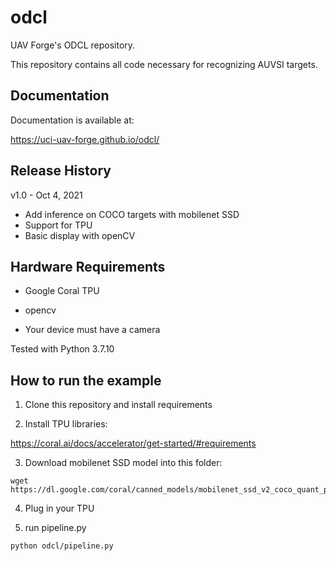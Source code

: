 # odcl
UAV Forge's ODCL repository.

This repository contains all code necessary for recognizing AUVSI targets.

## Documentation
Documentation is available at: 

https://uci-uav-forge.github.io/odcl/

## Release History

v1.0 - Oct 4, 2021

+ Add inference on COCO targets with mobilenet SSD
+ Support for TPU
+ Basic display with openCV

## Hardware Requirements

+ Google Coral TPU

+ opencv

+ Your device must have a camera 

Tested with Python 3.7.10

## How to run the example

1. Clone this repository and install requirements

2. Install TPU libraries:

https://coral.ai/docs/accelerator/get-started/#requirements

3. Download mobilenet SSD model into this folder:

```
wget https://dl.google.com/coral/canned_models/mobilenet_ssd_v2_coco_quant_postprocess_edgetpu.tflite
```

4. Plug in your TPU

5. run pipeline.py
```
python odcl/pipeline.py
```
